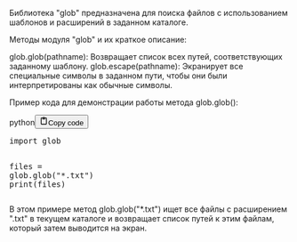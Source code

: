 <p>Библиотека "glob" предназначена для поиска файлов с использованием шаблонов и расширений в заданном каталоге.</p>
<p>Методы модуля "glob" и их краткое описание:</p>
<p>glob.glob(pathname): Возвращает список всех путей, соответствующих заданному шаблону.
glob.escape(pathname): Экранирует все специальные символы в заданном пути, чтобы они были интерпретированы как обычные символы.</p>
<p>Пример кода для демонстрации работы метода glob.glob():</p>
<div class="code_element"><div class="lang_line"><text>python</text><button class="copy_code_button" onclick="CopyCode(this)"><svg style="width: 1.2em;height: 1.2em;" aria-hidden="true" xmlns="http://www.w3.org/2000/svg" fill="none" viewBox="0 0 24 24"><path stroke="currentColor" stroke-linecap="round" stroke-linejoin="round" stroke-width="2" d="M15 4h3a1 1 0 0 1 1 1v15a1 1 0 0 1-1 1H6a1 1 0 0 1-1-1V5a1 1 0 0 1 1-1h3m0 3h6m-5-4v4h4V3h-4Z"/></svg><text>Copy code</text></button></div><div class="code"><div class="highlight"><pre><span></span><span class="kn">import</span> <span class="nn">glob</span>

<span class="n">files</span> <span class="o">=</span> <span class="n">glob</span><span class="o">.</span><span class="n">glob</span><span class="p">(</span><span class="s2">&quot;*.txt&quot;</span><span class="p">)</span>
<span class="nb">print</span><span class="p">(</span><span class="n">files</span><span class="p">)</span>
</pre></div></div></div>

<p>В этом примере метод glob.glob("*.txt") ищет все файлы с расширением ".txt" в текущем каталоге и возвращает
список путей к этим файлам, который затем выводится на экран.</p>